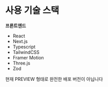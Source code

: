 # 사용 기술 스택

**프론트엔드**


- React
- Next.js
- Typescript
- TailwindCSS
- Framer Motion
- Three.js
- Zod

현재 PREVIEW 형태로 완전한 배포 버전이 아닙니다

